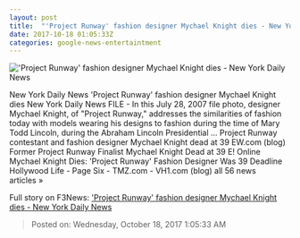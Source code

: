 ```yaml
---
layout: post
title:  "'Project Runway' fashion designer Mychael Knight dies - New York Daily News"
date: 2017-10-18 01:05:33Z
categories: google-news-entertaintment
---
```


!['Project Runway' fashion designer Mychael Knight dies - New York Daily News](http://assets.nydailynews.com/polopoly_fs/1.3570201.1508288447!/img/httpImage/image._gen/derivatives/landscape_1200/obit-knight-71669-jpg.)

New York Daily News 'Project Runway' fashion designer Mychael Knight dies New York Daily News FILE - In this July 28, 2007 file photo, designer Mychael Knight, of "Project Runway," addresses the similarities of fashion today with models wearing his designs to fashion during the time of Mary Todd Lincoln, during the Abraham Lincoln Presidential ... Project Runway contestant and fashion designer Mychael Knight dead at 39 EW.com (blog) Former Project Runway Finalist Mychael Knight Dead at 39 E! Online Mychael Knight Dies: 'Project Runway' Fashion Designer Was 39 Deadline Hollywood Life - Page Six - TMZ.com - VH1.com (blog) all 56 news articles »


Full story on F3News: ['Project Runway' fashion designer Mychael Knight dies - New York Daily News](http://www.f3nws.com/n/kzSbPJ)

> Posted on: Wednesday, October 18, 2017 1:05:33 AM
